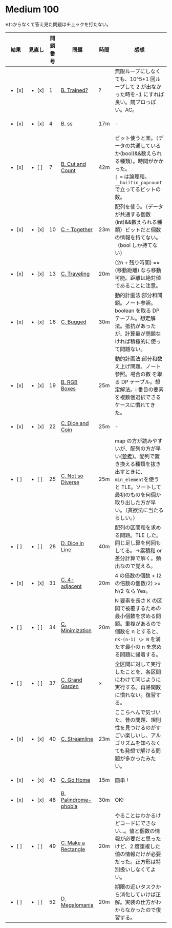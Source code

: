 # Medium 100

※わからなくて答え見た問題はチェックを打たない。

| 結果               | 見直し             | 問題番号 | 問題                                                                              | 時間 | 感想                                                                                                                                                                                                                                           |
| ------------------ | ------------------ | -------- | --------------------------------------------------------------------------------- | ---- | ---------------------------------------------------------------------------------------------------------------------------------------------------------------------------------------------------------------------------------------------- |
| <ul><li> [x] </ul> | <ul><li> [x] </ul> | 1        | [B. Trained?](https://atcoder.jp/contests/abc065/tasks/abc065_b)                  | ?    | 無限ループにしなくても、10^5+1 回ループして 2 が出なかった時を-1 にすれば良い。競プロっぽい。AC。                                                                                                                                              |
| <ul><li> [x] </ul> | <ul><li> [x] </ul> | 4        | [B. ss](https://atcoder.jp/contests/abc066/tasks/abc066_b)                        | 17m  | -                                                                                                                                                                                                                                              |
| <ul><li> [x] </ul> | <ul><li> [ ] </ul> | 7        | [B. Cut and Count](https://atcoder.jp/contests/abc098/tasks/abc098_b)             | 42m  | ビット使うと楽。（データの共通しているか(bool)&&数えられる種類）。時間がかかった。<br> `\| =` は論理和。`__builtin_popcount`で立ってるビットの数。                                                                                             |
| <ul><li> [x] </ul> | <ul><li> [x] </ul> | 10       | [C - Together](https://atcoder.jp/contests/abc072/tasks/arc082_a)                 | 23m  | 配列を使う。（データが共通する個数(int)&&数えられる種類）ビットだと個数の情報を持てない。（bool しか持てない）                                                                                                                                 |
| <ul><li> [x] </ul> | <ul><li> [x] </ul> | 13       | [C. Traveling](https://atcoder.jp/contests/abc086/tasks/arc089_a)                 | 20m  | (2n + 残り時間) == (移動距離) なら移動可能。距離は絶対値であることに注意。                                                                                                                                                                     |
| <ul><li> [x] </ul> | <ul><li> [x] </ul> | 16       | [C. Bugged](https://atcoder.jp/contests/abc063/tasks/arc075_a)                    | 30m  | 動的計画法:部分和問題。ノート参照。boolean を取る DP テーブル。想定解法。抵抗があったが、計算量が問題なければ積極的に使って問題ない。                                                                                                          |
| <ul><li> [x] </ul> | <ul><li> [x] </ul> | 19       | [B. RGB Boxes](https://atcoder.jp/contests/diverta2019/tasks/diverta2019_b)       | 25m  | 動的計画法:部分和数え上げ問題。ノート参照。場合の数 を取る DP テーブル。想定解法。i 番目の要素を複数個選択できるケースに慣れてきた。                                                                                                           |
| <ul><li> [x] </ul> | <ul><li> [x] </ul> | 22       | [C. Dice and Coin](https://atcoder.jp/contests/abc126/tasks/abc126_c)             | 25m  | -                                                                                                                                                                                                                                              |
| <ul><li> [ ] </ul> | <ul><li> [ ] </ul> | 25       | [C. Not so Diverse](https://atcoder.jp/contests/abc081/tasks/arc086_a)            | 25m  | map の方が読みやすいが、配列の方が早い([参考](https://atcoder.jp/contests/abc081/submissions/me))。配列で置き換える種類を抜き出すときに、`min_element`を使うと TLE。ソートして最初のものを何個か取り出した方が早い。（貪欲法に当たるらしい。） |
| <ul><li> [ ] </ul> | <ul><li> [ ] </ul> | 28       | [D. Dice in Line](https://atcoder.jp/contests/abc154/tasks/abc154_d)              | 40m  | 配列の区間和を求める問題。TLE した。同じ足し算を何回もしてる。->[累積和](https://qiita.com/drken/items/56a6b68edef8fc605821) or 差分計算で解く。頻出なので覚える。                                                                             |
| <ul><li> [x] </ul> | <ul><li> [x] </ul> | 31       | [C. 4-adjacent](https://atcoder.jp/contests/abc069/tasks/arc080_a)                | 20m  | 4 の倍数の個数 + (2 の倍数の個数/2) >= N/2 なら Yes。                                                                                                                                                                                          |
| <ul><li> [ ] </ul> | <ul><li> [ ] </ul> | 34       | [C. Minimization](https://atcoder.jp/contests/abc101/tasks/arc099_a)              | 20m  | N 要素を長さ K の区間で被覆するための最小個数を求める問題。重複があるので個数を n とすると、`nK-(n-1) \> N` を満たす最小の n を求める問題に帰着する。                                                                                          |
| <ul><li> [ ] </ul> | <ul><li> [ ] </ul> | 37       | [C. Grand Garden](https://atcoder.jp/contests/abc116/tasks/abc116_c)              | ×    | 全区間に対して実行したことを、各区間にわけて同じように実行する。再帰関数に慣れない。復習する。                                                                                                                                                 |
| <ul><li> [x] </ul> | <ul><li> [x] </ul> | 40       | [C. Streamline](https://atcoder.jp/contests/abc117/tasks/abc117_c)                | 23m  | ここらへんで気づいた、昔の問題、規則性を見つけるのがすごい楽しいし、アルゴリズムを知らなくても発想で解ける問題が多かったみたい。                                                                                                               |
| <ul><li> [x] </ul> | <ul><li> [x] </ul> | 43       | [C. Go Home](https://atcoder.jp/contests/abc056/tasks/arc070_a)                   | 15m  | 簡単！                                                                                                                                                                                                                                         |
| <ul><li> [x] </ul> | <ul><li> [x] </ul> | 46       | [B. Palindrome-phobia](https://atcoder.jp/contests/cf17-final/tasks/cf17_final_b) | 30m  | OK!                                                                                                                                                                                                                                            |
| <ul><li> [ ] </ul> | <ul><li> [ ] </ul> | 49       | [C. Make a Rectangle](https://atcoder.jp/contests/abc071/tasks/arc081_a)          | 20m  | やることはわかるけどコードにできない...。値と個数の情報が必要だと思ったけど、2 度重複した値の情報だけが必要だった。正方形は特別扱いしなくてよい。                                                                                              |
| <ul><li> [ ] </ul> | <ul><li> [ ] </ul> | 52       | [D. Megalomania](https://atcoder.jp/contests/abc131/tasks/abc131_d)               | 20m  | 期限の近いタスクから消化していけば正解。実装の仕方がわからなかったので復習する。                                                                                                                                                               |
